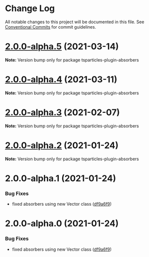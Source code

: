 # Change Log

All notable changes to this project will be documented in this file.
See [Conventional Commits](https://conventionalcommits.org) for commit guidelines.

# [2.0.0-alpha.5](https://github.com/matteobruni/tsparticles/compare/tsparticles-plugin-absorbers@2.0.0-alpha.4...tsparticles-plugin-absorbers@2.0.0-alpha.5) (2021-03-14)

**Note:** Version bump only for package tsparticles-plugin-absorbers





# [2.0.0-alpha.4](https://github.com/matteobruni/tsparticles/compare/tsparticles-plugin-absorbers@2.0.0-alpha.3...tsparticles-plugin-absorbers@2.0.0-alpha.4) (2021-03-11)

**Note:** Version bump only for package tsparticles-plugin-absorbers





# [2.0.0-alpha.3](https://github.com/matteobruni/tsparticles/compare/tsparticles-plugin-absorbers@2.0.0-alpha.2...tsparticles-plugin-absorbers@2.0.0-alpha.3) (2021-02-07)

**Note:** Version bump only for package tsparticles-plugin-absorbers





# [2.0.0-alpha.2](https://github.com/matteobruni/tsparticles/compare/tsparticles-plugin-absorbers@2.0.0-alpha.1...tsparticles-plugin-absorbers@2.0.0-alpha.2) (2021-01-24)

**Note:** Version bump only for package tsparticles-plugin-absorbers





# 2.0.0-alpha.1 (2021-01-24)


### Bug Fixes

* fixed absorbers using new Vector class ([df9a6f9](https://github.com/matteobruni/tsparticles/commit/df9a6f9a97efb50a386d8e696360216afac69c92))





# 2.0.0-alpha.0 (2021-01-24)


### Bug Fixes

* fixed absorbers using new Vector class ([df9a6f9](https://github.com/matteobruni/tsparticles/commit/df9a6f9a97efb50a386d8e696360216afac69c92))
